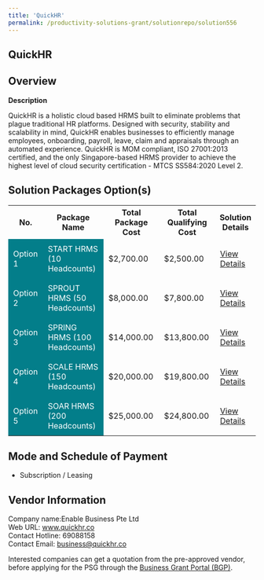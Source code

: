 ```yaml
---
title: 'QuickHR'
permalink: /productivity-solutions-grant/solutionrepo/solution556
---
```


## QuickHR

## Overview

**Description**

QuickHR is a holistic cloud based HRMS built to eliminate problems that plague traditional HR platforms. Designed with security, stability and scalability in mind, QuickHR enables businesses to efficiently manage employees, onboarding, payroll, leave, claim and appraisals through an automated experience. QuickHR is MOM compliant, ISO 27001:2013 certified, and the only Singapore-based HRMS provider to achieve the highest level of cloud security certification - MTCS SS584:2020 Level 2.

## Solution Packages Option(s)

<table>
<tr>
<th><b>No.</b></th>
<th><b>Package Name</b></th>
<th><b>Total Package Cost</b></th>
<th><b>Total Qualifying Cost</b></th>
<th><b>Solution Details</b></th>
</tr>
<tr>
<td style='padding: 10px; background-color: #037E8A; color: #FFFFFF;'>Option 1</td>
<td style='padding: 10px; background-color: #037E8A; color: #FFFFFF;'>START HRMS (10 Headcounts)</td>
<td style='padding: 10px;'>$2,700.00</td>
<td style='padding: 10px;'>$2,500.00</td>
<td style='padding: 10px;'><a href='/images/psg/Enable_Desensitised_Annex_3_Part_1.pdf' target='_blank'>View Details</a></td>
</tr>
<tr>
<td style='padding: 10px; background-color: #037E8A; color: #FFFFFF;'>Option 2</td>
<td style='padding: 10px; background-color: #037E8A; color: #FFFFFF;'>SPROUT HRMS (50 Headcounts)</td>
<td style='padding: 10px;'>$8,000.00</td>
<td style='padding: 10px;'>$7,800.00</td>
<td style='padding: 10px;'><a href='/images/psg/Enable_Desensitised_Annex_3_Part_2.pdf' target='_blank'>View Details</a></td>
</tr>
<tr>
<td style='padding: 10px; background-color: #037E8A; color: #FFFFFF;'>Option 3</td>
<td style='padding: 10px; background-color: #037E8A; color: #FFFFFF;'>SPRING HRMS (100 Headcounts)</td>
<td style='padding: 10px;'>$14,000.00</td>
<td style='padding: 10px;'>$13,800.00</td>
<td style='padding: 10px;'><a href='/images/psg/Enable_Desensitised_Annex_3_Part_3.pdf' target='_blank'>View Details</a></td>
</tr>
<tr>
<td style='padding: 10px; background-color: #037E8A; color: #FFFFFF;'>Option 4</td>
<td style='padding: 10px; background-color: #037E8A; color: #FFFFFF;'>SCALE HRMS (150 Headcounts)</td>
<td style='padding: 10px;'>$20,000.00</td>
<td style='padding: 10px;'>$19,800.00</td>
<td style='padding: 10px;'><a href='/images/psg/Enable_Desensitised_Annex_3_Part_4.pdf' target='_blank'>View Details</a></td>
</tr>
<tr>
<td style='padding: 10px; background-color: #037E8A; color: #FFFFFF;'>Option 5</td>
<td style='padding: 10px; background-color: #037E8A; color: #FFFFFF;'>SOAR HRMS (200 Headcounts)</td>
<td style='padding: 10px;'>$25,000.00</td>
<td style='padding: 10px;'>$24,800.00</td>
<td style='padding: 10px;'><a href='/images/psg/Enable_Desensitised_Annex_3_Part_5.pdf' target='_blank'>View Details</a></td>
</tr>
</table>

## Mode and Schedule of Payment

 - Subscription / Leasing

## Vendor Information

 Company name:Enable Business Pte Ltd<br>Web URL: www.quickhr.co <br>Contact Hotline: 69088158 <br>Contact Email: business@quickhr.co 

Interested companies can get a quotation from the pre-approved vendor, before applying for the PSG through the <a href='https://www.businessgrants.gov.sg/' target='_blank' rel='noopener'>Business Grant Portal (BGP)</a>.

<script src="/jquery/resize-tables.js"></script>
